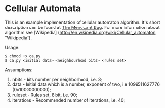 Cellular Automata
=================

This is an example implementation of cellular automaton algorithm.
It's short description can be found at [The Mendicant Bug](http://mendicantbug.com/2007/10/28/simple-cellular-automata/ "The Mendicant Bug").
For more information about algorithm see [Wikipedia] (http://en.wikipedia.org/wiki/Cellular_automaton "Wikipedia").

Usage:

    $ chmod +x ca.py
    $ ca.py <initial data> <neighbourhood bits> <rules set>

Assumptions:

1. nbits - bits number per neighborhood, i.e. 3;
2. data - Initial data which is a number, exponent of two, i.e 1099511627776 (0x10000000000);
3. ruleset - Rules set, 8 bit, i.e. 90;
4. iterations - Recommended number of iterations, i.e. 40;

